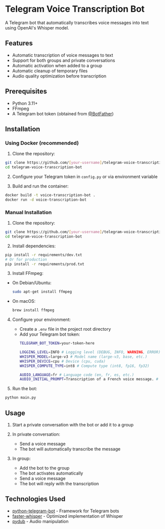 # Telegram Voice Transcription Bot

A Telegram bot that automatically transcribes voice messages into text using OpenAI's Whisper model.

## Features

- Automatic transcription of voice messages to text
- Support for both groups and private conversations
- Automatic activation when added to a group
- Automatic cleanup of temporary files
- Audio quality optimization before transcription

## Prerequisites

- Python 3.11+
- FFmpeg
- A Telegram bot token (obtained from [@BotFather](https://t.me/botfather))

## Installation

### Using Docker (recommended)

1. Clone the repository:

```bash
git clone https://github.com/[your-username]/telegram-voice-transcription-bot.git
cd telegram-voice-transcription-bot
```

2. Configure your Telegram token in `config.py` or via environment variable

3. Build and run the container:

```bash
docker build -t voice-transcription-bot .
docker run -d voice-transcription-bot
```

### Manual Installation

1. Clone the repository:

```bash
git clone https://github.com/[your-username]/telegram-voice-transcription-bot.git
cd telegram-voice-transcription-bot
```

2. Install dependencies:

```bash
pip install -r requirements/dev.txt
# Or for production
pip install -r requirements/prod.txt
```

3. Install FFmpeg:
- On Debian/Ubuntu:
  ```bash
  sudo apt-get install ffmpeg
  ```
- On macOS:
  ```bash
  brew install ffmpeg
  ```

4. Configure your environment:
   - Create a `.env` file in the project root directory
   - Add your Telegram bot token:
     ```bash
     TELEGRAM_BOT_TOKEN=your-token-here

     LOGGING_LEVEL=INFO # Logging level (DEBUG, INFO, WARNING, ERROR)
     WHISPER_MODEL=large-v3 # Model name (large-v3, base, etc.)
     WHISPER_DEVICE=cpu # Device (cpu, cuda)
     WHISPER_COMPUTE_TYPE=int8 # Compute type (int8, fp16, fp32)
     
     AUDIO_LANGUAGE=fr # Language code (en, fr, es, etc.)
     AUDIO_INITIAL_PROMPT=Transcription of a French voice message. # Initial prompt for Whisper
     ```

5. Run the bot:

```bash
python main.py
```

## Usage

1. Start a private conversation with the bot or add it to a group

2. In private conversation:
   - Send a voice message
   - The bot will automatically transcribe the message

3. In group:
   - Add the bot to the group
   - The bot activates automatically
   - Send a voice message
   - The bot will reply with the transcription

## Technologies Used

- [python-telegram-bot](https://python-telegram-bot.org/) - Framework for Telegram bots
- [faster-whisper](https://github.com/guillaumekln/faster-whisper) - Optimized implementation of Whisper
- [pydub](https://github.com/jiaaro/pydub) - Audio manipulation

